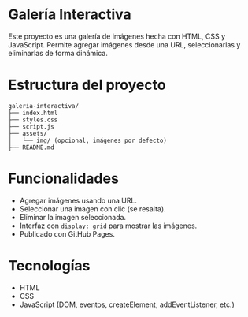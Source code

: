 # Galería Interactiva

Este proyecto es una galería de imágenes hecha con HTML, CSS y JavaScript. Permite agregar imágenes desde una URL, 
seleccionarlas y eliminarlas de forma dinámica.
# Estructura del proyecto
```
galeria-interactiva/
├── index.html
├── styles.css
├── script.js
├── assets/
│   └── img/ (opcional, imágenes por defecto)
├── README.md
```


# Funcionalidades

- Agregar imágenes usando una URL.
- Seleccionar una imagen con clic (se resalta).
- Eliminar la imagen seleccionada.
- Interfaz con `display: grid` para mostrar las imágenes.
- Publicado con GitHub Pages.

# Tecnologías

- HTML
- CSS
- JavaScript (DOM, eventos, createElement, addEventListener, etc.)

